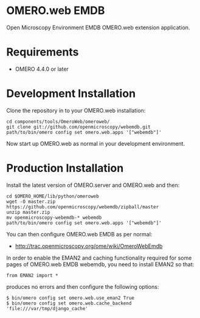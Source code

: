 OMERO.web EMDB
==============
Open Microscopy Environment EMDB OMERO.web extension application.

Requirements
============

* OMERO 4.4.0 or later

Development Installation
========================

Clone the repository in to your OMERO.web installation:

    cd components/tools/OmeroWeb/omeroweb/
    git clone git://github.com/openmicroscopy/webemdb.git
    path/to/bin/omero config set omero.web.apps '["webemdb"]'

Now start up OMERO.web as normal in your development environment.

Production Installation
=======================

Install the latest version of OMERO.server and OMERO.web and then:

    cd $OMERO_HOME/lib/python/omeroweb
    wget -O master.zip https://github.com/openmicroscopy/webemdb/zipball/master
    unzip master.zip
    mv openmicroscopy-webemdb-* webemdb
    path/to/bin/omero config set omero.web.apps '["webemdb"]'

You can then configure OMERO.web EMDB as per normal:

* http://trac.openmicroscopy.org/ome/wiki/OmeroWebEmdb

In order to enable the EMAN2 and caching functionality required for some
pages of OMERO.web EMDB webemdb, you need to install EMAN2 so that:

    from EMAN2 import *

produces no errors and then configure the following options:

    $ bin/omero config set omero.web.use_eman2 True
    $ bin/omero config set omero.web.cache_backend 'file:///var/tmp/django_cache'

